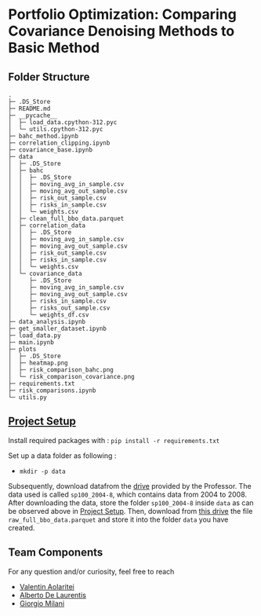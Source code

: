 # Portfolio Optimization: Comparing Covariance Denoising Methods to Basic Method

## Folder Structure

```
.
├─ .DS_Store
├─ README.md
├─ __pycache__
│  ├─ load_data.cpython-312.pyc
│  └─ utils.cpython-312.pyc
├─ bahc_method.ipynb
├─ correlation_clipping.ipynb
├─ covariance_base.ipynb
├─ data
│  ├─ .DS_Store
│  ├─ bahc
│  │  ├─ .DS_Store
│  │  ├─ moving_avg_in_sample.csv
│  │  ├─ moving_avg_out_sample.csv
│  │  ├─ risk_out_sample.csv
│  │  ├─ risks_in_sample.csv
│  │  └─ weights.csv
│  ├─ clean_full_bbo_data.parquet
│  ├─ correlation_data
│  │  ├─ .DS_Store
│  │  ├─ moving_avg_in_sample.csv
│  │  ├─ moving_avg_out_sample.csv
│  │  ├─ risk_out_sample.csv
│  │  ├─ risks_in_sample.csv
│  │  └─ weights.csv
│  └─ covariance_data
│     ├─ .DS_Store
│     ├─ moving_avg_in_sample.csv
│     ├─ moving_avg_out_sample.csv
│     ├─ risks_in_sample.csv
│     ├─ risks_out_sample.csv
│     └─ weights_df.csv
├─ data_analysis.ipynb
├─ get_smaller_dataset.ipynb
├─ load_data.py
├─ main.ipynb
├─ plots
│  ├─ .DS_Store
│  ├─ heatmap.png
│  ├─ risk_comparison_bahc.png
│  └─ risk_comparison_covariance.png
├─ requirements.txt
├─ risk_comparisons.ipynb
└─ utils.py
```


## [Project Setup](#setup)
Install required packages with :
`pip install -r requirements.txt`

Set up a data folder as following : 
- `mkdir -p data`
  
Subsequently, download datafrom the [drive](https://drive.switch.ch/index.php/s/0X3Je6DauQRzD2r) provided by the Professor. The data used is called `sp100_2004-8`, which contains data from 2004 to 2008. After downloading the data, store the folder `sp100_2004-8` inside `data` as can be observed above in [Project Setup](#setup).
Then, download from [this drive](https://drive.google.com/file/d/1SrcHEkzGBf8P73Pl8ty7U_4VPUHuJvfm/view?usp=sharing) the file `raw_full_bbo_data.parquet` and store it into the folder `data` you have created.

## Team Components
For any question and/or curiosity, feel free to reach
* [Valentin Aolaritei](mailto:valentin.aolaritei@epfl.ch)
* [Alberto De Laurentis](mailto:alberto.delaurentis@epfl.ch)
* [Giorgio Milani](mailto:giorgio.milani@epfl.ch)
